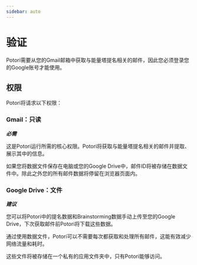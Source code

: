 ```yaml
---
sidebar: auto
---
```


# 验证
Potori需要从您的Gmail邮箱中获取与能量塔提名相关的邮件，因此您必须登录您的Google账号才能使用。

## 权限
Potori将请求以下权限：

### Gmail：只读
***必需***

这是Potori运行所需的核心权限。Potori将获取与能量塔提名相关的邮件并提取、展示其中的信息。

如果您将数据文件保存在电脑或您的Google Drive中，邮件ID将被存储在数据文件中。除此之外您的所有邮件数据将停留在浏览器页面内。

### Google Drive：文件
***建议***

您可以将Potori中的提名数据和Brainstorming数据手动上传至您的Google Drive，下次获取邮件前Potori将下载这些数据。

通过使用数据文件，Potori可以不需要每次都获取和处理所有邮件，这能有效减少网络流量和耗时。

这些文件将被存储在一个私有的应用文件夹中，只有Potori能够访问。